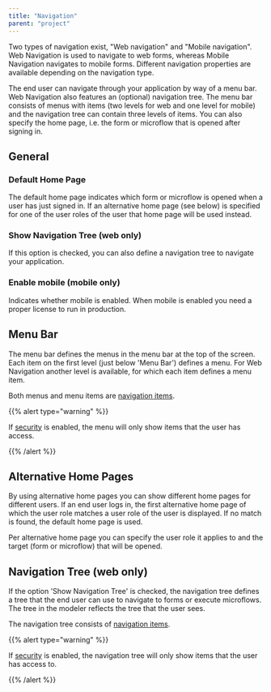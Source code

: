 ```yaml
---
title: "Navigation"
parent: "project"
---
```

Two types of navigation exist, "Web navigation" and "Mobile navigation". Web Navigation is used to navigate to web forms, whereas Mobile Navigation navigates to mobile forms.
Different navigation properties are available depending on the navigation type.

The end user can navigate through your application by way of a menu bar. Web Navigation also features an (optional) navigation tree. The menu bar consists of menus with items (two levels for web and one level for mobile) and the navigation tree can contain three levels of items. You can also specify the home page, i.e. the form or microflow that is opened after signing in.

## General

### Default Home Page

The default home page indicates which form or microflow is opened when a user has just signed in. If an alternative home page (see below) is specified for one of the user roles of the user that home page will be used instead.

### Show Navigation Tree (web only)

If this option is checked, you can also define a navigation tree to navigate your application.

### Enable mobile (mobile only)

Indicates whether mobile is enabled. When mobile is enabled you need a proper license to run in production.

## Menu Bar

The menu bar defines the menus in the menu bar at the top of the screen. Each item on the first level (just below 'Menu Bar') defines a menu. For Web Navigation another level is available, for which each item defines a menu item.

Both menus and menu items are [navigation items](navigation-item).

{{% alert type="warning" %}}

If [security](project-security) is enabled, the menu will only show items that the user has access.

{{% /alert %}}

## Alternative Home Pages

By using alternative home pages you can show different home pages for different users. If an end user logs in, the first alternative home page of which the user role matches a user role of the user is displayed. If no match is found, the default home page is used.

Per alternative home page you can specify the user role it applies to and the target (form or microflow) that will be opened.

## Navigation Tree (web only)

If the option 'Show Navigation Tree' is checked, the navigation tree defines a tree that the end user can use to navigate to forms or execute microflows. The tree in the modeler reflects the tree that the user sees.

The navigation tree consists of [navigation items](navigation-item).

{{% alert type="warning" %}}

If [security](project-security) is enabled, the navigation tree will only show items that the user has access to.

{{% /alert %}}
